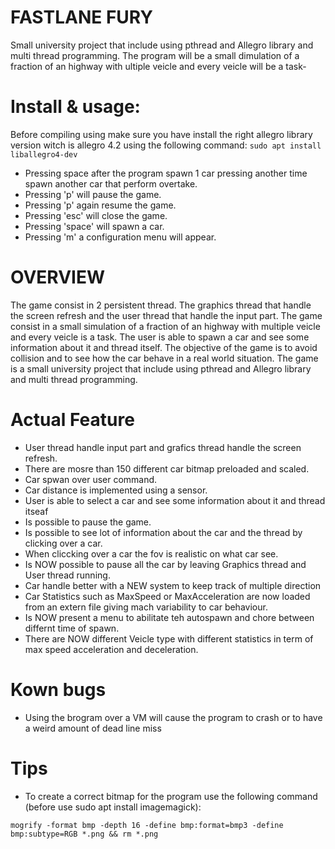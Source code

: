 # FASTLANE FURY
Small university project that include using pthread and Allegro library and multi thread programming. The program will be a small dimulation of a fraction of an highway with  ultiple veicle and every veicle will be a task-

# Install & usage:

Before compiling using make sure you have install the right allegro library version witch is allegro 4.2 using the following command:
```sudo apt install liballegro4-dev```
- Pressing space after the program spawn 1 car pressing another time spawn another car that perform overtake.
- Pressing 'p' will pause the game.
- Pressing 'p' again resume the game.
- Pressing 'esc' will close the game.
- Pressing 'space' will spawn a car.
- Pressing 'm' a configuration menu will appear.

# OVERVIEW

The game consist in 2 persistent thread. The graphics thread that handle the screen refresh and the user thread that handle the input part. The game consist in a small simulation of a fraction of an highway with multiple veicle and every veicle is a task. The user is able to spawn a car and see some information about it and thread itself. The objective of the game is to avoid collision and to see how the car behave in a real world situation. The game is a small university project that include using pthread and Allegro library and multi thread programming.


# Actual Feature

- User thread  handle input part and grafics thread handle the screen refresh.
- There are mosre than 150 different car bitmap preloaded and scaled.
- Car spwan over user command.
- Car distance is implemented using a sensor.
- User is able to select a car and see some information about it and thread itseaf
- Is possible to pause the game.
- Is possible to see lot of information about the car and the thread by clicking over a car.
- When cliccking over a car the fov is realistic on what car see.
- Is NOW possible to pause all the car by leaving Graphics thread and User thread running.
- Car handle better with a NEW system to keep track of multiple direction
- Car Statistics such as MaxSpeed or MaxAcceleration are now loaded from an extern file giving mach variability to car behaviour.
- Is NOW present a menu to abilitate teh autospawn and chore between differnt time of spawn.
- There are NOW different Veicle type with different statistics in term of max speed acceleration and deceleration.


# Kown bugs 

- Using the brogram over a VM will cause the program to crash or to have a weird amount of dead line miss

# Tips 

- To create a correct bitmap for the program use the following command (before use sudo apt install imagemagick):

```mogrify -format bmp -depth 16 -define bmp:format=bmp3 -define bmp:subtype=RGB *.png && rm *.png```
 

